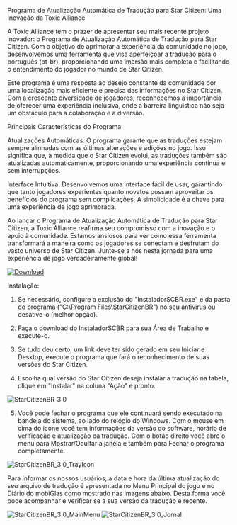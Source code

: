 Programa de Atualização Automática de Tradução para Star Citizen: Uma Inovação da Toxic Alliance

A Toxic Alliance tem o prazer de apresentar seu mais recente projeto inovador: o Programa de Atualização Automática de Tradução para Star Citizen. Com o objetivo de aprimorar a experiência da comunidade no jogo, desenvolvemos uma ferramenta que visa aperfeiçoar a tradução para o português (pt-br), proporcionando uma imersão mais completa e facilitando o entendimento do jogador no mundo de Star Citizen.

Este programa é uma resposta ao desejo constante da comunidade por uma localização mais eficiente e precisa das informações no Star Citizen. Com a crescente diversidade de jogadores, reconhecemos a importância de oferecer uma experiência inclusiva, onde a barreira linguística não seja um obstáculo para a colaboração e a diversão.

Principais Características do Programa:

Atualizações Automáticas: O programa garante que as traduções estejam sempre alinhadas com as últimas alterações e adições no jogo. Isso significa que, à medida que o Star Citizen evolui, as traduções também são atualizadas automaticamente, proporcionando uma experiência contínua e sem interrupções.

Interface Intuitiva: Desenvolvemos uma interface fácil de usar, garantindo que tanto jogadores experientes quanto novatos possam aproveitar os benefícios do programa sem complicações. A simplicidade é a chave para uma experiência de jogo aprimorada.

Ao lançar o Programa de Atualização Automática de Tradução para Star Citizen, a Toxic Alliance reafirma seu compromisso com a inovação e o apoio à comunidade. Estamos ansiosos para ver como essa ferramenta transformará a maneira como os jogadores se conectam e desfrutam do vasto universo de Star Citizen. Junte-se a nós nesta jornada para uma experiência de jogo verdadeiramente global!

[![Download](https://img.shields.io/badge/Download-StarCitizenBR%203.7-brightgreen)](https://github.com/rwxlff/StarCitizenBR/raw/main/InstaladorSCBR.exe)

Instalação:

1. Se necessário, configure a exclusão do "InstaladorSCBR.exe" e da pasta do programa ("C:\Program Files\StarCitizenBR") no seu antivirus ou desatíve-o (melhor opção).

2. Faça o download do InstaladorSCBR para sua Área de Trabalho e execute-o.

3. Se tudo deu certo, um link deve ter sido gerado em seu Iniciar e Desktop, execute o programa que fará o reconhecimento de suas versões do Star Citizen.

4. Escolha qual versão do Star Citizen deseja instalar a tradução na tabela, clique em "Instalar" na coluna "Ação" e pronto.

![StarCitizenBR_3 0](https://github.com/user-attachments/assets/23c3adeb-b66a-4389-a628-951e0cbc395c)

5. Você pode fechar o programa que ele continuará sendo executado na bandeja do sistema, ao lado do relógio do Windows. Com o mouse em cima do icone você tem informações da versão do software, horário de verificação e atualização da tradução. Com o botão direito você abre o menu para Mostrar/Ocultar a janela e também para Fechar o programa completamente.

![StarCitizenBR_3 0_TrayIcon](https://github.com/user-attachments/assets/1ec02be6-aed8-4dbe-a241-b71c0a8ea685)

Para informar os nossos usuários, a data e hora da última atualização do seu arquivo de tradução é apresentada no Menu Principal do jogo e no Diário do mobiGlas como mostrado nas imagens abaixo. Desta forma você pode acompanhar e verificar se a sua versão da tradução é recente.

![StarCitizenBR_3 0_MainMenu](https://github.com/user-attachments/assets/8e0a91f6-ad6d-44fe-a769-17e4aceb289e)
![StarCitizenBR_3 0_Jornal](https://github.com/user-attachments/assets/0a4043f3-e12e-4852-babb-c5afe05c74ad)

